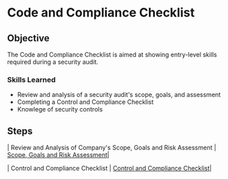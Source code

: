 # Code and Compliance Checklist

## Objective

The Code and Compliance Checklist is aimed at showing entry-level skills required during a security audit. 

### Skills Learned

- Review and analysis of a security audit's scope, goals, and assessment
- Completing a Control and Compliance Checklist
- Knowlege of security controls

## Steps

| Review and Analysis of Company's Scope, Goals and Risk Assessment | <a href="https://github.com/jmr0612/Control-and-Compliance-Checklist/blob/main/Botium%20Toys_%20Scope%2C%20goals%2C%20and%20risk%20assessment%20report.docx">Scope, Goals and Risk Assessment</a>|

| Control and Compliance Checklist | <a href="https://github.com/jmr0612/Control-and-Compliance-Checklist/blob/main/Controls%20and%20Compliance%20Checklist.docx">Control and Compliance Checklist</a>|


